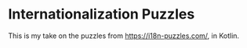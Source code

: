 # Internationali­zation Puzzles

This is my take on the puzzles from https://i18n-puzzles.com/, in Kotlin.
